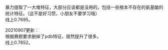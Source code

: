 暴力提取了一大堆特征，大部分应该都是没用的，包括一些根本不存在的氨基酸的统计特征。（这不是好习惯，小朋友不要学习哦）<br />
线上0.7695。

20210907更新：<br />
根据赛题要求删掉了pdb特征，居然提升了很多。<br />
线上0.7852。
